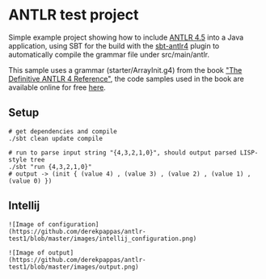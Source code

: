 # ANTLR test project

Simple example project showing how to include [ANTLR 4.5](http://www.antlr.org/) into a Java application, using SBT for
the build with the [sbt-antlr4](https://github.com/ihji/sbt-antlr4) plugin to automatically compile the grammar file
under src/main/antlr.

This sample uses a grammar (starter/ArrayInit.g4) from the book ["The Definitive ANTLR 4 Reference"](https://pragprog.com/book/tpantlr2/the-definitive-antlr-4-reference),
the code samples used in the book are available online for free [here](https://pragprog.com/titles/tpantlr2/source_code).

## Setup

```
# get dependencies and compile
./sbt clean update compile

# run to parse input string "{4,3,2,1,0}", should output parsed LISP-style tree
./sbt "run {4,3,2,1,0}"
# output -> (init { (value 4) , (value 3) , (value 2) , (value 1) , (value 0) })
```
## Intellij
```
![Image of configuration]
(https://github.com/derekpappas/antlr-test1/blob/master/images/intellij_configuration.png)

![Image of output]
(https://github.com/derekpappas/antlr-test1/blob/master/images/output.png)
```
